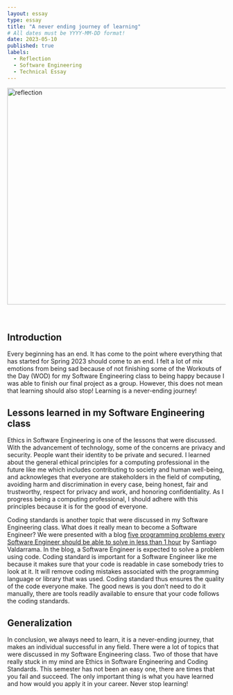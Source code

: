 ```yaml
---
layout: essay
type: essay
title: "A never ending journey of learning"
# All dates must be YYYY-MM-DD format!
date: 2023-05-10
published: true
labels:
  - Reflection
  - Software Engineering
  - Technical Essay
---
```


<img src="https://neurosciencenews.com/files/2022/07/self-reflection-brain-health-neurosciences-public.jpg" alt="reflection" width="1000" height="500">
<br>

<br>
<br>

## Introduction
Every beginning has an end. It has come to the point where everything that has started for Spring 2023 should come to an end. I felt a lot of mix emotions from being sad because of not finishing some of the Workouts of the Day (WOD) for my Software Engineering class to being happy because I was able to finish our final project as a group. However, this does not mean that learning should also stop! Learning is a never-ending journey!

## Lessons learned in my Software Engineering class

Ethics in Software Engineering is one of the lessons that were discussed. With the advancement of technology, some of the concerns are privacy and security. People want their identity to be private and secured. I learned about the general ethical principles for a computing professional in the future like me which includes contributing to society and human well-being, and acknowleges that everyone are stakeholders in the field of computing, avoiding harm and discrimination in every case, being honest, fair and trustworthy, respect for privacy and work, and honoring confidentiality. As I progress being a computing professional, I should adhere with this principles because it is for the good of everyone.

Coding standards is another topic that were discussed in my Software Engineering class. What does it really mean to become a Software Engineer? We were presented with a blog [five programming problems every Software Engineer should be able to solve in less than 1 hour](https://web.archive.org/web/20200414191515/http://www.shiftedup.com/2015/05/07/five-programming-problems-every-software-engineer-should-be-able-to-solve-in-less-than-1-hour) by Santiago Valdarrama. In the blog, a Software Engineer is expected to solve a problem using code. Coding standard is important for a Software Engineer like me because it makes sure that your code is readable in case somebody tries to look at it. It will remove coding mistakes associated with the programming language or library that was used. Coding standard thus ensures the quality of the code everyone make. The good news is you don’t need to do it manually, there are tools readily available to ensure that your code follows the coding standards. 

## Generalization
In conclusion, we always need to learn, it is a never-ending journey, that makes an individual successful in any field. There were a lot of topics that were discussed in my Software Engineering class. Two of those that have really stuck in my mind are Ethics in Software Engineering and Coding Standards. This semester has not been an easy one, there are times that you fail and succeed. The only important thing is what you have learned and how would you apply it in your career. Never stop learning!
 



